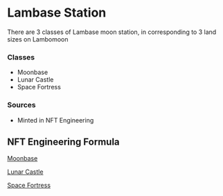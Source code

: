 # Lambase Station

There are 3 classes of Lambase moon station, in corresponding to 3 land sizes on Lambomoon

### Classes

- Moonbase
- Lunar Castle
- Space Fortress

### Sources

- Minted in NFT Engineering

## NFT Engineering Formula

[Moonbase](Lambase%20Station%203a9e6d4ae99645e28b6c0aecac17e82c/Moonbase%2045477c65a02647dbbebe84fd26350295.csv)

[Lunar Castle](Lambase%20Station%203a9e6d4ae99645e28b6c0aecac17e82c/Lunar%20Castle%20491cc9ac9bcc4986a73fd0646bd6ac2b.csv)

[Space Fortress](Lambase%20Station%203a9e6d4ae99645e28b6c0aecac17e82c/Space%20Fortress%20fe204798baeb4027aa6c8cd52d39c161.csv)
